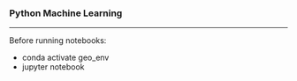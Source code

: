 ### Python Machine Learning

---

Before running notebooks:

- conda activate geo_env
- jupyter notebook
